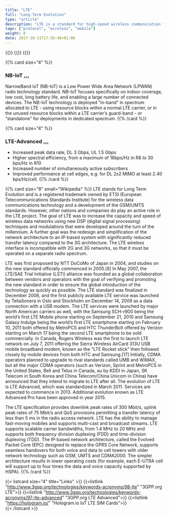 ```yaml
---
title: "LTE"
full: "Long-Term Evolution"
type: "article"
description: "LTE is a standard for high-speed wireless communication for mobile devices and data terminals, based on the GSM/EDGE and UMTS/HSPA technologies. It increases the capacity and speed using a different radio interface together with core network improvements. The standard is developed by the 3GPP (3rd Generation Partnership Project)."
tags: ["protocol", "wireless", "mobile"]
weight: 0
date: 2017-10-11T17:56:48+01:00
---
```


{{<card size="4" small="Wikipedia" style="info">}}
{{<description>}}
{{</card>}}

{{% card size="4" %}}
### NB-IoT [...](http://www.3gpp.org/news-events/3gpp-news/1785-nb_iot_complete)
NarrowBand IoT (NB-IoT) is a Low Power Wide Area Network (LPWAN) radio technology standard. NB-IoT focuses specifically on indoor coverage, low cost, long battery life, and enabling a large number of connected devices. The NB-IoT technology is deployed “in-band” in spectrum allocated to LTE - using resource blocks within a normal LTE carrier, or in the unused resource blocks within a LTE carrier’s guard-band - or “standalone” for deployments in dedicated spectrum.
{{% /card %}}

{{% card size="4" %}}
### LTE-Advanced [...](http://www.3gpp.org/technologies/keywords-acronyms/97-lte-advanced)
- Increased peak data rate, DL 3 Gbps, UL 1.5 Gbps
- Higher spectral efficiency, from a maximum of 16bps/Hz in R8 to 30 bps/Hz in R10
- Increased number of simultaneously active subscribers
- Improved performance at cell edges, e.g. for DL 2x2 MIMO at least 2.40 bps/Hz/cell.
{{% /card %}}

{{% card size="8" small="Wikipedia" %}}
LTE stands for Long Term Evolution and is a registered trademark owned by ETSI (European Telecommunications Standards Institute) for the wireless data communications technology and a development of the GSM/UMTS standards. However, other nations and companies do play an active role in the LTE project. The goal of LTE was to increase the capacity and speed of wireless data networks using new DSP (digital signal processing) techniques and modulations that were developed around the turn of the millennium. A further goal was the redesign and simplification of the network architecture to an IP-based system with significantly reduced transfer latency compared to the 3G architecture. The LTE wireless interface is incompatible with 2G and 3G networks, so that it must be operated on a separate radio spectrum.

LTE was first proposed by NTT DoCoMo of Japan in 2004, and studies on the new standard officially commenced in 2005.[8] In May 2007, the LTE/SAE Trial Initiative (LSTI) alliance was founded as a global collaboration between vendors and operators with the goal of verifying and promoting the new standard in order to ensure the global introduction of the technology as quickly as possible. The LTE standard was finalized in December 2008, and the first publicly available LTE service was launched by TeliaSonera in Oslo and Stockholm on December 14, 2009 as a data connection with a USB modem. The LTE services were launched by major North American carriers as well, with the Samsung SCH-r900 being the world’s first LTE Mobile phone starting on September 21, 2010 and Samsung Galaxy Indulge being the world’s first LTE smartphone starting on February 10, 2011 both offered by MetroPCS and HTC ThunderBolt offered by Verizon starting on March 17 being the second LTE smartphone to be sold commercially. In Canada, Rogers Wireless was the first to launch LTE network on July 7, 2011 offering the Sierra Wireless AirCard 313U USB mobile broadband modem, known as the "LTE Rocket stick" then followed closely by mobile devices from both HTC and Samsung.[17] Initially, CDMA operators planned to upgrade to rival standards called UMB and WiMAX, but all the major CDMA operators (such as Verizon, Sprint and MetroPCS in the United States, Bell and Telus in Canada, au by KDDI in Japan, SK Telecom in South Korea and China Telecom/China Unicom in China) have announced that they intend to migrate to LTE after all. The evolution of LTE is LTE Advanced, which was standardized in March 2011. Services are expected to commence in 2013. Additional evolution known as LTE Advanced Pro have been approved in year 2015.

The LTE specification provides downlink peak rates of 300 Mbit/s, uplink peak rates of 75 Mbit/s and QoS provisions permitting a transfer latency of less than 5 ms in the radio access network. LTE has the ability to manage fast-moving mobiles and supports multi-cast and broadcast streams. LTE supports scalable carrier bandwidths, from 1.4 MHz to 20 MHz and supports both frequency division duplexing (FDD) and time-division duplexing (TDD). The IP-based network architecture, called the Evolved Packet Core (EPC) designed to replace the GPRS Core Network, supports seamless handovers for both voice and data to cell towers with older network technology such as GSM, UMTS and CDMA2000. The simpler architecture results in lower operating costs (for example, each E-UTRA cell will support up to four times the data and voice capacity supported by HSPA).
{{% /card %}}

{{< listcard size="4" title="Links" >}}
    {{<listlink "http://www.3gpp.org/technologies/keywords-acronyms/98-lte" "3GPP.org LTE">}}
    {{<listlink "http://www.3gpp.org/technologies/keywords-acronyms/97-lte-advanced" "3GPP.org LTE Advanced">}}
    {{<listlink "https://hologram.io/" "Hologram.io IoT LTE SIM Cards">}}    
{{< /listcard >}}